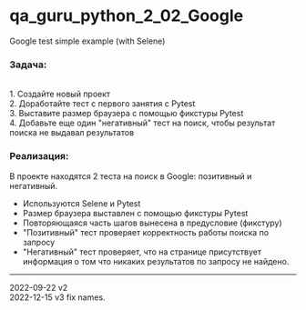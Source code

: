 # qa_guru_python_2_02_Google
Google test simple example (with Selene)

<h3>Задача:</h3>
<br>1. Создайте новый проект
<br>2. Доработайте тест с первого занятия с Pytest
<br>3. Выставите размер браузера с помощью фикстуры Pytest
<br>4. Добавьте еще один "негативный" тест на поиск, чтобы результат поиска не выдавал результатов 

<h3>Реализация:</h3>
В проекте находятся 2 теста на поиск в Google: позитивный и негативный.

- Используются Selene и Pytest
- Размер браузера выставлен с помощью фикстуры Pytest 
- Повторяющаяся часть шагов вынесена в предусловие (фикстуру)
- "Позитивный" тест проверяет корректность работы поиска по запросу
- "Негативный" тест проверяет, что на странице присутствует информация о том что никаких результатов по запросу не найдено. 

---------
2022-09-22 v2
<br>2022-12-15 v3 fix names.